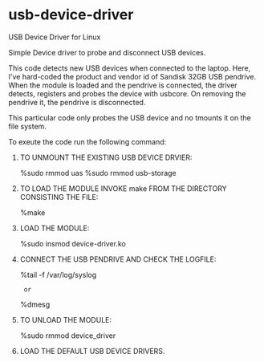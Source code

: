 # usb-device-driver
USB Device Driver for Linux

Simple Device driver to probe and disconnect USB devices.

This code detects new USB devices when connected to the laptop. Here, I've hard-coded the product and vendor id of Sandisk 32GB USB pendrive. When the module is loaded and the pendrive is connected, the driver detects, registers and probes the device with usbcore. On removing the pendrive it, the pendrive is disconnected.

This particular code only probes the USB device and no tmounts it on the file system.

To exeute the code run the following command:

1. TO UNMOUNT THE EXISTING USB DEVICE DRVIER:
	
	%sudo rmmod uas
	%sudo rmmod usb-storage

2. TO LOAD THE MODULE INVOKE make FROM THE DIRECTORY CONSISTING THE FILE:

	%make

3. LOAD THE MODULE:

	%sudo insmod device-driver.ko

4. CONNECT THE 	USB PENDRIVE AND CHECK THE LOGFILE:

	%tail -f /var/log/syslog

		or
		
	%dmesg

5. TO UNLOAD THE MODULE:

	%sudo rmmod device_driver

6. LOAD THE DEFAULT USB DEVICE DRIVERS.

